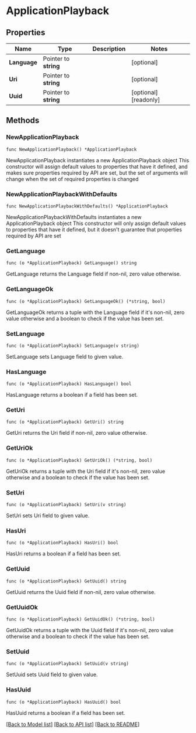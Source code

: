 # ApplicationPlayback

## Properties

Name | Type | Description | Notes
------------ | ------------- | ------------- | -------------
**Language** | Pointer to **string** |  | [optional]
**Uri** | Pointer to **string** |  | [optional]
**Uuid** | Pointer to **string** |  | [optional] [readonly]

## Methods

### NewApplicationPlayback

`func NewApplicationPlayback() *ApplicationPlayback`

NewApplicationPlayback instantiates a new ApplicationPlayback object
This constructor will assign default values to properties that have it defined,
and makes sure properties required by API are set, but the set of arguments
will change when the set of required properties is changed

### NewApplicationPlaybackWithDefaults

`func NewApplicationPlaybackWithDefaults() *ApplicationPlayback`

NewApplicationPlaybackWithDefaults instantiates a new ApplicationPlayback object
This constructor will only assign default values to properties that have it defined,
but it doesn't guarantee that properties required by API are set

### GetLanguage

`func (o *ApplicationPlayback) GetLanguage() string`

GetLanguage returns the Language field if non-nil, zero value otherwise.

### GetLanguageOk

`func (o *ApplicationPlayback) GetLanguageOk() (*string, bool)`

GetLanguageOk returns a tuple with the Language field if it's non-nil, zero value otherwise
and a boolean to check if the value has been set.

### SetLanguage

`func (o *ApplicationPlayback) SetLanguage(v string)`

SetLanguage sets Language field to given value.

### HasLanguage

`func (o *ApplicationPlayback) HasLanguage() bool`

HasLanguage returns a boolean if a field has been set.

### GetUri

`func (o *ApplicationPlayback) GetUri() string`

GetUri returns the Uri field if non-nil, zero value otherwise.

### GetUriOk

`func (o *ApplicationPlayback) GetUriOk() (*string, bool)`

GetUriOk returns a tuple with the Uri field if it's non-nil, zero value otherwise
and a boolean to check if the value has been set.

### SetUri

`func (o *ApplicationPlayback) SetUri(v string)`

SetUri sets Uri field to given value.

### HasUri

`func (o *ApplicationPlayback) HasUri() bool`

HasUri returns a boolean if a field has been set.

### GetUuid

`func (o *ApplicationPlayback) GetUuid() string`

GetUuid returns the Uuid field if non-nil, zero value otherwise.

### GetUuidOk

`func (o *ApplicationPlayback) GetUuidOk() (*string, bool)`

GetUuidOk returns a tuple with the Uuid field if it's non-nil, zero value otherwise
and a boolean to check if the value has been set.

### SetUuid

`func (o *ApplicationPlayback) SetUuid(v string)`

SetUuid sets Uuid field to given value.

### HasUuid

`func (o *ApplicationPlayback) HasUuid() bool`

HasUuid returns a boolean if a field has been set.

[[Back to Model list]](../README.md#documentation-for-models) [[Back to API list]](../README.md#documentation-for-api-endpoints) [[Back to README]](../README.md)
